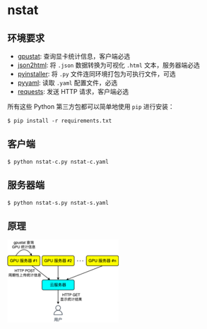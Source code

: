 # nstat

## 环境要求

- [gpustat](https://github.com/wookayin/gpustat): 查询显卡统计信息，客户端必选
- [json2html](https://github.com/softvar/json2html): 将 `.json` 数据转换为可视化 `.html` 文本，服务器端必选
- [pyinstaller](https://pyinstaller.org/): 将 `.py` 文件连同环境打包为可执行文件，可选
- [pyyaml](https://pyyaml.org/): 读取 `.yaml` 配置文件，必选
- [requests](https://requests.readthedocs.io/): 发送 HTTP 请求，客户端必选

所有这些 Python 第三方包都可以简单地使用 `pip` 进行安装：

```shell
$ pip install -r requirements.txt
```

## 客户端

```shell
$ python nstat-c.py nstat-c.yaml
```

## 服务器端

```shell
$ python nstat-s.py nstat-s.yaml
```

## 原理

<img src="assets/principle.png" width="50%" />
